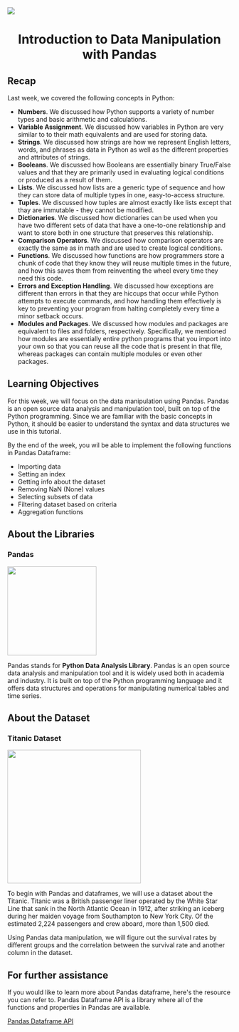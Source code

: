
<img src="https://github.com/bitprj/DigitalHistory/blob/master/Week3-Introduction-to-Open-Data-Importing-Data-and-Basic-Data-Wrangling/assets/data-manipulation-cover.png" align="center">

# <div align="center">Introduction to Data Manipulation with Pandas </div>

## Recap
Last week, we covered the following concepts in Python:
- **Numbers**. We discussed how Python supports a variety of number types and basic arithmetic and calculations.
- **Variable Assignment**. We discussed how variables in Python are very similar to to their math equivalents and are used for storing data.
- **Strings**. We discussed how strings are how we represent English letters, words, and phrases as data in Python as well as the different properties and attributes of strings.
- **Booleans**. We discussed how Booleans are essentially binary True/False values and that they are primarily used in evaluating logical conditions or produced as a result of them.
- **Lists**. We discussed how lists are a generic type of sequence and how they can store data of multiple types in one, easy-to-access structure.
- **Tuples**. We discussed how tuples are almost exactly like lists except that thay are immutable - they cannot be modified.
- **Dictionaries**. We discussed how dictionaries can be used when you have two different sets of data that have a one-to-one relationship and want to store both in one structure that preserves this relationship.
- **Comparison Operators**. We discussed how comparison operators are exactly the same as in math and are used to create logical conditions.
- **Functions**. We discussed how functions are how programmers store a chunk of code that they know they will reuse multiple times in the future, and how this saves them from reinventing the wheel every time they need this code.
- **Errors and Exception Handling**. We discussed how exceptions are different than errors in that they are hiccups that occur while Python attempts to execute commands, and how handling them effectively is key to preventing your program from halting completely every time a minor setback occurs.
- **Modules and Packages**. We discussed how modules and packages are equivalent to files and folders, respectively. Specifically, we mentioned how modules are essentially entire python programs that you import into your own so that you can reuse all the code that is present in that file, whereas packages can contain multiple modules or even other packages.

## Learning Objectives
For this week, we will focus on the data manipulation using Pandas. Pandas is an open source data analysis and manipulation tool, built on top of the Python programming. Since we are familiar with the basic concepts in Python, it should be easier to understand the syntax and data structures we use in this tutorial. 

By the end of the week, you wil be able to implement the following functions in Pandas Dataframe:

- Importing data
- Setting an index
- Getting info about the dataset
- Removing NaN (None) values
- Selecting subsets of data
- Filtering dataset based on criteria
- Aggregation functions

## About the Libraries
### Pandas

<img src="https://github.com/bitprj/DigitalHistory/blob/Narae/Week3-Introduction-to-Open-Data-Importing-Data-and-Basic-Data-Wrangling/assets/icons/pandas.png?raw=1" width="200" align="center"> 

Pandas stands for **Python Data Analysis Library**. Pandas is an open source data analysis and manipulation tool and it is widely used both in academia and industry. It is built on top of the Python programming language and it offers data structures and operations for manipulating numerical tables and time series.


## About the Dataset 
### Titanic Dataset

<img src="https://github.com/bitprj/DigitalHistory/blob/Narae/Week3-Introduction-to-Open-Data-Importing-Data-and-Basic-Data-Wrangling/assets/icons/titanic.png?raw=1" width="300" align="center"> 

To begin with Pandas and dataframes, we will use a dataset about the Titanic. Titanic was a British passenger liner operated by the White Star Line that sank in the North Atlantic Ocean in 1912, after striking an iceberg during her maiden voyage from Southampton to New York City. Of the estimated 2,224 passengers and crew aboard, more than 1,500 died.

Using Pandas data manipulation, we will figure out the survival rates by different groups and the correlation between the survival rate and another column in the dataset.



## For further assistance

If you would like to learn more about Pandas dataframe, here's the resource you can refer to. Pandas Dataframe API is a library where all of the functions and properties in Pandas are available.

[Pandas Dataframe API](https://pandas.pydata.org/pandas-docs/stable/reference/api/pandas.DataFrame.html)
